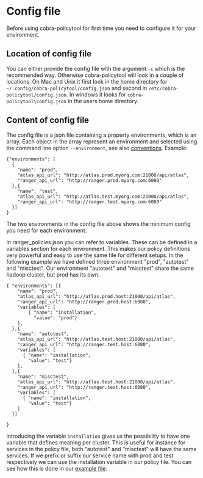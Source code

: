 # Config file

Before using cobra-policytool for first time you need to configure it for your
environment.

## Location of config file
You can either provide the config file with the argument `-c` which is the 
recommended way. Otherwise cobra-policytool will look in a couple of locations.
On Mac and Unix it first look in the home directory for 
`~/.config/cobra-policytool/config.json` and second in 
`/etc/cobra-policytool/config.json`. In windows it looks for 
`cobra-policytool\config.json` in the users home directory.


## Content of config file
The config file is a json file containing a property environments, which is an array.
Each object in the array represent an environment and selected using the command line 
option `--environment`, see also [conventions](Conventions.md). Example:
```
{"environments": [ 
  {
    "name": "prod",
    "atlas_api_url": "http://atlas.prod.myorg.com:21000/api/atlas",
    "ranger_api_url": "http://ranger.prod.myorg.com:6080"
  },{
    "name": "test",
    "atlas_api_url": "http://atlas.test.myorg.com:21000/api/atlas",
    "ranger_api_url": "http://ranger.test.myorg.com:6080"
  }]
}
```
The two environments in the config file above shows the minimum config you need
for each environment. 

In ranger_policies.json you can refer to variables. These can be defined in a variables section
for each environment. This makes our policy definitions very powerful and easy to use the same
file for different setups. In the following example we have defined three environment "prod", "autotest" and 
"misctest". Our environment "autotest" and "misctest" share the same hadoop cluster, but prod has its own. 

```
{ "environments": [{
    "name": "prod",
    "atlas_api_url": "http://atlas.prod.host:21000/api/atlas",
    "ranger_api_url": "http://ranger.prod.host:6080",
    "variables": [
        { "name": "installation",
          "value": "prod"}
    ],
  },{
    "name": "autotest",
    "atlas_api_url": "http://atlas.test.host:21000/api/atlas",
    "ranger_api_url": "http://ranger.test.host:6080",
    "variables": [
      { "name": "installation",
        "value": "test"}
    ],
  },{
    "name": "misctest",
    "atlas_api_url": "http://atlas.test.host:21000/api/atlas",
    "ranger_api_url": "http://ranger.test.host:6080",
    "variables": [
      { "name": "installation",
        "value": "test"}
    ]
  }]

}
```

Introducing the variable `installation` gives us the possibility to have one variable that defines meaning
per cluster. This is useful for instance for services in the policy file, both "autotest" and "misctest" will 
have the same services. If we prefix or suffix our service name with prod and test respectively we can use
the installation variable in our policy file. You can see how this is done in our 
[example file](../example/ranger_policies.json).